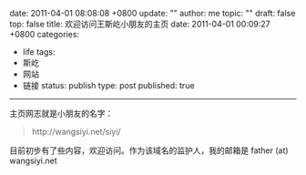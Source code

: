 date: 2011-04-01 08:08:08 +0800
update: ""
author: me
topic: ""
draft: false
top: false
title: 欢迎访问王斯屹小朋友的主页
date: 2011-04-01 00:09:27 +0800
categories:
- life
tags:
- 斯屹
- 网站
- 链接
status: publish
type: post
published: true
---
<p>主页网志就是小朋友的名字：</p>

<blockquote><p>http://wangsiyi.net/siyi/</p>

</blockquote>

<p>目前初步有了些内容，欢迎访问。作为该域名的监护人，我的邮箱是 father (at) wangsiyi.net </p>
